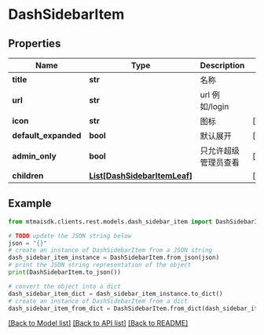 # DashSidebarItem


## Properties

Name | Type | Description | Notes
------------ | ------------- | ------------- | -------------
**title** | **str** | 名称 | 
**url** | **str** | url 例如/login | 
**icon** | **str** | 图标 | [optional] 
**default_expanded** | **bool** | 默认展开 | [optional] 
**admin_only** | **bool** | 只允许超级管理员查看 | [optional] 
**children** | [**List[DashSidebarItemLeaf]**](DashSidebarItemLeaf.md) |  | [optional] 

## Example

```python
from mtmaisdk.clients.rest.models.dash_sidebar_item import DashSidebarItem

# TODO update the JSON string below
json = "{}"
# create an instance of DashSidebarItem from a JSON string
dash_sidebar_item_instance = DashSidebarItem.from_json(json)
# print the JSON string representation of the object
print(DashSidebarItem.to_json())

# convert the object into a dict
dash_sidebar_item_dict = dash_sidebar_item_instance.to_dict()
# create an instance of DashSidebarItem from a dict
dash_sidebar_item_from_dict = DashSidebarItem.from_dict(dash_sidebar_item_dict)
```
[[Back to Model list]](../README.md#documentation-for-models) [[Back to API list]](../README.md#documentation-for-api-endpoints) [[Back to README]](../README.md)


